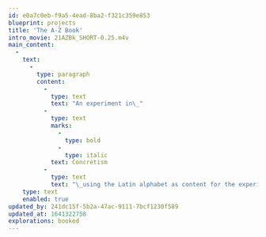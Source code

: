 ```yaml
---
id: e0a7c0eb-f9a5-4ead-8ba2-f321c359e853
blueprint: projects
title: 'The A-Z Book'
intro_movie: 21AZBk_SHORT-0.25.m4v
main_content:
  -
    text:
      -
        type: paragraph
        content:
          -
            type: text
            text: "An experiment in\_"
          -
            type: text
            marks:
              -
                type: bold
              -
                type: italic
            text: Concretism
          -
            type: text
            text: "\_using the Latin alphabet as content for the experience of the bookwork. Letters, partly printed or constituted in relations to other parts, reveal themselves in the concrete experience from turning pages and page fragments."
    type: text
    enabled: true
updated_by: 241dc15f-5b2a-47ac-9111-7bcf1230f589
updated_at: 1641322758
explorations: booked
---
```

